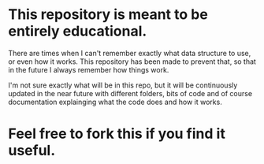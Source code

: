 # This repository is meant to be entirely educational.
There are times when I can't remember exactly what data structure to use, or even how it works. 
This repository has been made to prevent that, so that in the future I always remember how things work.

I'm not sure exactly what will be in this repo, but it will be continuously updated in the near future with different folders, bits of code
and of course documentation explainging what the code does and how it works.

# Feel free to fork this if you find it useful.
